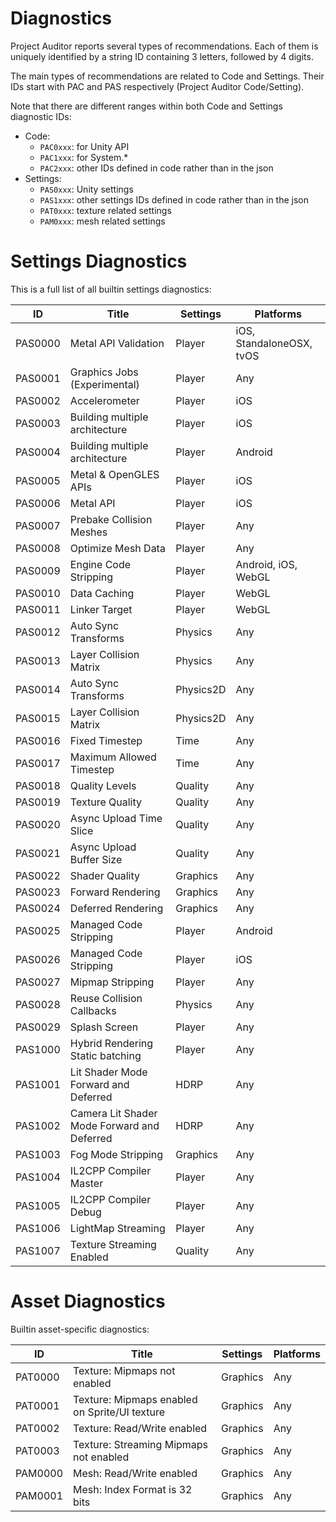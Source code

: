 # Diagnostics
Project Auditor reports several types of recommendations. Each of them is uniquely identified by a string ID containing 3 letters, followed by 4 digits. 

The main types of recommendations are related to Code and Settings. Their IDs start with PAC and PAS respectively (Project Auditor Code/Setting).

Note that there are different ranges within both Code and Settings diagnostic IDs:
- Code:
  - `PAC0xxx`: for Unity API
  - `PAC1xxx`: for System.*
  - `PAC2xxx`: other IDs defined in code rather than in the json
- Settings:
  - `PAS0xxx`: Unity settings 
  - `PAS1xxx`: other settings IDs defined in code rather than in the json
  - `PAT0xxx`: texture related settings
  - `PAM0xxx`: mesh related settings

# Settings Diagnostics
This is a full list of all builtin settings diagnostics:

| ID      | Title                                       | Settings  | Platforms                |
|---------|---------------------------------------------|-----------|--------------------------|
| PAS0000 | Metal API Validation                        | Player    | iOS, StandaloneOSX, tvOS |
| PAS0001 | Graphics Jobs (Experimental)                | Player    | Any                      |
| PAS0002 | Accelerometer                               | Player    | iOS                      |
| PAS0003 | Building multiple architecture              | Player    | iOS                      |
| PAS0004 | Building multiple architecture              | Player    | Android                  |
| PAS0005 | Metal & OpenGLES APIs                       | Player    | iOS                      |
| PAS0006 | Metal API                                   | Player    | iOS                      |
| PAS0007 | Prebake Collision Meshes                    | Player    | Any                      |
| PAS0008 | Optimize Mesh Data                          | Player    | Any                      |
| PAS0009 | Engine Code Stripping                       | Player    | Android, iOS, WebGL      |
| PAS0010 | Data Caching                                | Player    | WebGL                    |
| PAS0011 | Linker Target                               | Player    | WebGL                    |
| PAS0012 | Auto Sync Transforms                        | Physics   | Any                      |
| PAS0013 | Layer Collision Matrix                      | Physics   | Any                      |
| PAS0014 | Auto Sync Transforms                        | Physics2D | Any                      |
| PAS0015 | Layer Collision Matrix                      | Physics2D | Any                      |
| PAS0016 | Fixed Timestep                              | Time      | Any                      |
| PAS0017 | Maximum Allowed Timestep                    | Time      | Any                      |
| PAS0018 | Quality Levels                              | Quality   | Any                      |
| PAS0019 | Texture Quality                             | Quality   | Any                      |
| PAS0020 | Async Upload Time Slice                     | Quality   | Any                      |
| PAS0021 | Async Upload Buffer Size                    | Quality   | Any                      |
| PAS0022 | Shader Quality                              | Graphics  | Any                      |
| PAS0023 | Forward Rendering                           | Graphics  | Any                      |
| PAS0024 | Deferred Rendering                          | Graphics  | Any                      |
| PAS0025 | Managed Code Stripping                      | Player    | Android                  |
| PAS0026 | Managed Code Stripping                      | Player    | iOS                      |
| PAS0027 | Mipmap Stripping                            | Player    | Any                      |
| PAS0028 | Reuse Collision Callbacks                   | Physics   | Any                      |
| PAS0029 | Splash Screen                               | Player    | Any                      |
| PAS1000 | Hybrid Rendering Static batching            | Player    | Any                      |
| PAS1001 | Lit Shader Mode Forward and Deferred        | HDRP      | Any                      |
| PAS1002 | Camera Lit Shader Mode Forward and Deferred | HDRP      | Any                      |
| PAS1003 | Fog Mode Stripping						    | Graphics  | Any                      |
| PAS1004 | IL2CPP Compiler Master						| Player    | Any                      |
| PAS1005 | IL2CPP Compiler Debug						| Player    | Any                      |
| PAS1006 | LightMap Streaming						    | Player    | Any                      |
| PAS1007 | Texture Streaming Enabled                   | Quality   | Any                      |


# Asset Diagnostics
Builtin asset-specific diagnostics:

| ID      | Title                                          | Settings  | Platforms                |
|---------|------------------------------------------------|-----------|--------------------------|
| PAT0000 | Texture: Mipmaps not enabled                   | Graphics  | Any                      |
| PAT0001 | Texture: Mipmaps enabled on Sprite/UI texture  | Graphics  | Any                      |
| PAT0002 | Texture: Read/Write enabled                    | Graphics  | Any                      |
| PAT0003 | Texture: Streaming Mipmaps not enabled         | Graphics  | Any                      |
| PAM0000 | Mesh: Read/Write enabled                       | Graphics  | Any                      |
| PAM0001 | Mesh: Index Format is 32 bits                  | Graphics  | Any                      |
